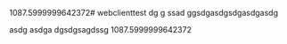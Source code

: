 1087.5999999642372# webclienttest
dg
g
ssad
ggsdgasdgsdgasdgasdg

asdg
asdga
dgsdgsagdssg
1087.5999999642372